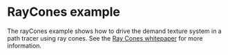 # RayCones example

The rayCones example shows how to drive the demand texture system in a path tracer using ray cones.
See the [Ray Cones whitepaper](https://github.com/NVIDIA/otk-shader-util/blob/master/docs/RayCones.pdf)
for more information.
